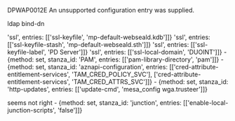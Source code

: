 DPWAP0012E   An unsupported configuration entry was supplied.

ldap  bind-dn

'ssl', entries: [['ssl-keyfile', 'mp-default-webseald.kdb']]}
'ssl', entries: [['ssl-keyfile-stash', 'mp-default-webseald.sth']]}
'ssl', entries: [['ssl-keyfile-label', 'PD Server']]}
'ssl', entries: [['ssl-local-domain', 'DUOINT']]}
      - {method: set, stanza_id: 'PAM', entries: [['pam-library-directory', 'pam']]}
      - {method: set, stanza_id: 'aznapi-configuration', entries: [['cred-attribute-entitlement-services', 'TAM_CRED_POLICY_SVC'],
          ['cred-attribute-entitlement-services', 'TAM_CRED_ATTRS_SVC']]}
      - {method: set, stanza_id: 'http-updates', entries: [['update-cmd', 'mesa_config wga.trusteer']]}

seems not right
      - {method: set, stanza_id: 'junction', entries: [['enable-local-junction-scripts', 'false']]}